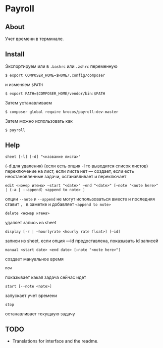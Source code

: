 # Payroll

## About

Учет времени в терминале.

## Install

Экспортируем или в `.bashrc` или `.zshrc` переменную

`$ export COMPOSER_HOME=$HOME/.config/composer`

и изменяем `$PATH`

`$ export PATH=$COMPOSER_HOME/vendor/bin:$PATH`

Затем устанавливаем

`$ composer global require krocos/payroll:dev-master`

Затем можно использовать как

`$ payroll`

## Help

`sheet [-l] [-d] "<название листа>"`

(-d для удаления) (если есть опция -l то выводится список листов) переключение на лист, если листа нет — создает, если есть неостановленные задачи, останавливает и переключает

`edit <номер итема> —start "<date>" —end "<date>" [—note "<note here>" | (-a | --append) <append to note> ]`

опции `--note` и `--append` не могут использоваться вместе и последняя ставит `, ` в заметке и добавляет `<append to note>`

`delete <номер итема>`

удаляет запись из sheet

`display [-r | —hourlyrate <hourly rate float>] [—id]`

записи из sheet, если опция —id предоставлена, показывать id записей

`manual <start date> <end date> [—note "<note here>"]`

создает мануальное время

`now`

показывает какая задача сейчас идет

`start [--note <note>]`

запускает учет времени

`stop`

останавливает текущаую задачу

## TODO

- Translations for interface and the readme.
